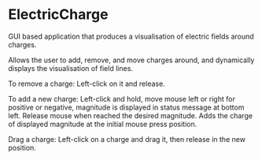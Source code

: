 # ElectricCharge
GUI based application that produces a visualisation of electric fields around charges.

Allows the user to add, remove, and move charges around, and dynamically displays the visualisation of field lines.

To remove a charge: Left-click on it and release.

To add a new charge: Left-click and hold, move mouse left or right for positive or negative, magnitude is displayed in status message at bottom left. Release mouse when reached the desired magnitude. Adds the charge of displayed magnitude at the initial mouse press position.

Drag a charge: Left-click on a charge and drag it, then release in the new position.

